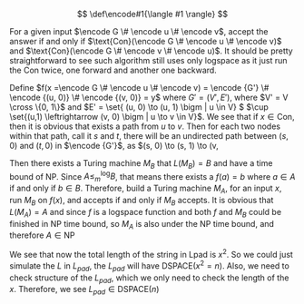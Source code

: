 $$
\def\encode#1{\langle #1 \rangle}
$$





For a given input $\encode G \#  \encode u \# \encode v$, accept the answer if and only if $\text{Con}(\encode G \#  \encode u \# \encode v)$ and $\text{Con}(\encode G \#  \encode v \# \encode u)$. It should be pretty straightforward to see such algorithm still uses only logspace as it just run the $\text{Con}$ twice, one forward and another one backward.



Define $f(x =\encode G \#  \encode u \# \encode v) = \encode {G'} \#  \encode {(u, 0)} \# \encode {(v, 0)} = y$ where $G' = (V', E')$, where $V' = V \cross \{0, 1\}$ and $E' = \set{ (u, 0) \to (u, 1) \bigm | u \in V} $ $\cup \set{(u,1) \leftrightarrow (v, 0) \bigm | u \to v \in V}$. We see that if $x \in \text{Con}$, then it is obvious that exists a path from $u$ to $v$. Then for each two nodes within that path, call it $s$ and $t$, there will be an undirected path between $(s, 0)$ and $(t, 0)$ in $\encode {G'}$, as $(s, 0) \to (s, 1) \to (v,







Then there exists a Turing machine $M_B$ that $L(M_B) = B$ and have a time bound of $\text{NP}$. Since $A \le_m^{\log} B$, that means there exists a $f(a) = b$ where $a \in A$ if and only if $b \in B$. Therefore, build a Turing machine $M_A$, for an input $x$, run $M_B$ on $f(x)$, and accepts if and only if $M_B$ accepts. It is obvious that $L(M_A) = A$ and since $f$ is a logspace function and both $f$ and $M_B$ could be finished in $\text{NP}$ time bound, so $M_A$ is also under the $\text{NP}$ time bound, and therefore $A \in \text{NP}$



We see that now the total length of the string in Lpad is $x^2$. So we could just simulate the $L$ in $L_{pad}$, the $L_{pad}$ will have $\text{DSPACE}(x^2 = n)$. Also, we need to check structure of the $L_{pad}$, which we only need to check the length of the $x$. Therefore, we see $L_{pad} \in \text{DSPACE}(n)$